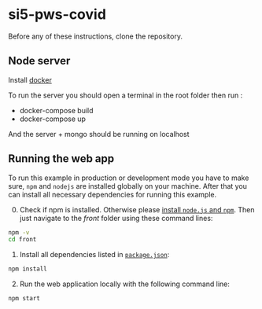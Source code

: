 # si5-pws-covid

Before any of these instructions, clone the repository.

## Node server

Install [docker](https://docs.docker.com/get-docker/)

To run the server you should open a terminal in the root folder then run :
- docker-compose build
- docker-compose up

And the server + mongo should be running on localhost

## Running the web app

To run this example in production or development mode you have to make sure, `npm` and `nodejs` are installed globally on your machine. After that you can install all necessary dependencies for running this example.

0. Check if npm is installed. Otherwise please [install `node.js` and `npm`](https://nodejs.org/en/download/package-manager/). Then just navigate to the *front* folder using these command lines:
```bash
npm -v
cd front
```

1. Install all dependencies listed in [`package.json`](front/package.json):
```bash
npm install
```

2. Run the web application locally with the following command line:
```bash
npm start
```


